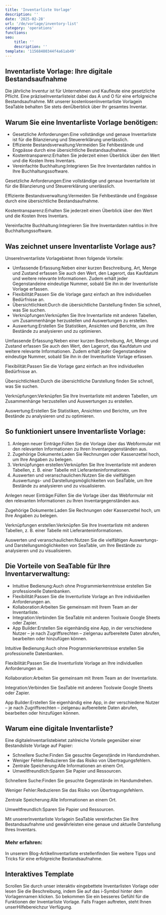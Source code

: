 ```yaml
---
title: 'Inventarliste Vorlage'
description: ''
date: '2025-02-28'
url: '/de/vorlage/inventory-list'
category: 'operations'
functions:
seo:
    title: ''
    description: ''
template: '11568480344f4a61ab49'
---
```


## Inventarliste Vorlage: Ihre digitale Bestandsaufnahme

Die jährliche Inventur ist für Unternehmen und Kaufleute eine gesetzliche Pflicht. Eine präziseInventarlisteist dabei das A und O für eine erfolgreiche Bestandsaufnahme. Mit unserer kostenlosenInventarliste Vorlagein SeaTable behalten Sie stets denÜberblick über Ihr gesamtes Inventar.

## Warum Sie eine Inventarliste Vorlage benötigen:​

- Gesetzliche Anforderungen:​Eine vollständige und genaue Inventarliste ist für die Bilanzierung und Steuererklärung unerlässlich.
- Effiziente Bestandsverwaltung:​Vermeiden Sie Fehlbestände und Engpässe durch eine übersichtliche Bestandsaufnahme.
- Kostentransparenz:​Erhalten Sie jederzeit einen Überblick über den Wert und die Kosten Ihres Inventars.
- Vereinfachte Buchhaltung:​Integrieren Sie Ihre Inventardaten nahtlos in Ihre Buchhaltungssoftware.

Gesetzliche Anforderungen:​Eine vollständige und genaue Inventarliste ist für die Bilanzierung und Steuererklärung unerlässlich.

Effiziente Bestandsverwaltung:​Vermeiden Sie Fehlbestände und Engpässe durch eine übersichtliche Bestandsaufnahme.

Kostentransparenz:​Erhalten Sie jederzeit einen Überblick über den Wert und die Kosten Ihres Inventars.

Vereinfachte Buchhaltung:​Integrieren Sie Ihre Inventardaten nahtlos in Ihre Buchhaltungssoftware.

## Was zeichnet unsere Inventarliste Vorlage aus?​

UnsereInventarliste Vorlagebietet Ihnen folgende Vorteile:

- Umfassende Erfassung:​Neben einer kurzen Beschreibung, Art, Menge und Zustand erfassen Sie auch den Wert, den Lagerort, das Kaufdatum und weitere relevante Informationen. Zudem erhält jeder Gegenstandeine eindeutige Nummer, sobald Sie ihn in der Inventurliste Vorlage erfassen.
- Flexibilität:​Passen Sie die Vorlage ganz einfach an Ihre individuellen Bedürfnisse an.
- Übersichtlichkeit:​Durch die übersichtliche Darstellung finden Sie schnell, was Sie suchen.
- Verknüpfungen:​Verknüpfen Sie Ihre Inventarliste mit anderen Tabellen, um Zusammenhänge herzustellen und Auswertungen zu erstellen.
- Auswertung:​Erstellen Sie Statistiken, Ansichten und Berichte, um Ihre Bestände zu analysieren und zu optimieren.

Umfassende Erfassung:​Neben einer kurzen Beschreibung, Art, Menge und Zustand erfassen Sie auch den Wert, den Lagerort, das Kaufdatum und weitere relevante Informationen. Zudem erhält jeder Gegenstandeine eindeutige Nummer, sobald Sie ihn in der Inventurliste Vorlage erfassen.

Flexibilität:​Passen Sie die Vorlage ganz einfach an Ihre individuellen Bedürfnisse an.

Übersichtlichkeit:​Durch die übersichtliche Darstellung finden Sie schnell, was Sie suchen.

Verknüpfungen:​Verknüpfen Sie Ihre Inventarliste mit anderen Tabellen, um Zusammenhänge herzustellen und Auswertungen zu erstellen.

Auswertung:​Erstellen Sie Statistiken, Ansichten und Berichte, um Ihre Bestände zu analysieren und zu optimieren.

## So funktioniert unsere Inventarliste Vorlage:​

1. Anlegen neuer Einträge:​Füllen Sie die Vorlage über das Webformular mit den relevanten Informationen zu Ihren Inventargegenständen aus.
1. Zugehörige Dokumente:​Laden Sie Rechnungen oder Kassenzettel hoch, um Ihre Angaben zu belegen.
1. Verknüpfungen erstellen:​Verknüpfen Sie Ihre Inventarliste mit anderen Tabellen, z. B. einer Tabelle mit Lieferanteninformationen.
1. Auswerten und veranschaulichen:​Nutzen Sie die vielfältigen Auswertungs- und Darstellungsmöglichkeiten von SeaTable, um Ihre Bestände zu analysieren und zu visualisieren.

Anlegen neuer Einträge:​Füllen Sie die Vorlage über das Webformular mit den relevanten Informationen zu Ihren Inventargegenständen aus.

Zugehörige Dokumente:​Laden Sie Rechnungen oder Kassenzettel hoch, um Ihre Angaben zu belegen.

Verknüpfungen erstellen:​Verknüpfen Sie Ihre Inventarliste mit anderen Tabellen, z. B. einer Tabelle mit Lieferanteninformationen.

Auswerten und veranschaulichen:​Nutzen Sie die vielfältigen Auswertungs- und Darstellungsmöglichkeiten von SeaTable, um Ihre Bestände zu analysieren und zu visualisieren.

## Die Vorteile von SeaTable für Ihre Inventarverwaltung:​

- Intuitive Bedienung:​Auch ohne Programmierkenntnisse erstellen Sie professionelle Datenbanken.
- Flexibilität:​Passen Sie die Inventurliste Vorlage an Ihre individuellen Anforderungen an.
- Kollaboration:​Arbeiten Sie gemeinsam mit Ihrem Team an der Inventarliste.
- Integration:​Verbinden Sie SeaTable mit anderen Toolswie Google Sheets oder Zapier.
- App Builder:​Erstellen Sie eigenhändig eine App, in der verschiedene Nutzer – je nach Zugriffsrechten – zielgenau aufbereitete Daten abrufen, bearbeiten oder hinzufügen können.

Intuitive Bedienung:​Auch ohne Programmierkenntnisse erstellen Sie professionelle Datenbanken.

Flexibilität:​Passen Sie die Inventurliste Vorlage an Ihre individuellen Anforderungen an.

Kollaboration:​Arbeiten Sie gemeinsam mit Ihrem Team an der Inventarliste.

Integration:​Verbinden Sie SeaTable mit anderen Toolswie Google Sheets oder Zapier.

App Builder:​Erstellen Sie eigenhändig eine App, in der verschiedene Nutzer – je nach Zugriffsrechten – zielgenau aufbereitete Daten abrufen, bearbeiten oder hinzufügen können.

## Warum eine digitale Inventarliste?​

Eine digitaleInventarlistebietet zahlreiche Vorteile gegenüber einer Bestandsliste Vorlage auf Papier:

- Schnellere Suche:​Finden Sie gesuchte Gegenstände im Handumdrehen.
- Weniger Fehler:​Reduzieren Sie das Risiko von Übertragungsfehlern.
- Zentrale Speicherung:​Alle Informationen an einem Ort.
- Umweltfreundlich:​Sparen Sie Papier und Ressourcen.

Schnellere Suche:​Finden Sie gesuchte Gegenstände im Handumdrehen.

Weniger Fehler:​Reduzieren Sie das Risiko von Übertragungsfehlern.

Zentrale Speicherung:​Alle Informationen an einem Ort.

Umweltfreundlich:​Sparen Sie Papier und Ressourcen.

Mit unsererInventarliste Vorlagein SeaTable vereinfachen Sie Ihre Bestandsaufnahme und gewährleisten eine genaue und aktuelle Darstellung Ihres Inventars.

### Mehr erfahren:​

In unserem Blog-ArtikelInventarliste erstellenfinden Sie weitere Tipps und Tricks für eine erfolgreiche Bestandsaufnahme.

## Interaktives Template

Scrollen Sie durch unser interaktiv eingebettete Inventarlisten Vorlage oder lesen Sie die Beschreibung, indem Sie auf das i-Symbol hinter dem Vorlagennamen klicken. So bekommen Sie ein besseres Gefühl für die Funktionen der Inventarliste Vorlage. Falls Fragen auftreten, steht Ihnen unserHilfebereichzur Verfügung.

​

